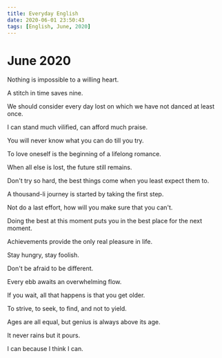 ```yaml
---
title: Everyday English
date: 2020-06-01 23:50:43
tags: [English, June, 2020]
---
```



# June 2020
Nothing is impossible to a willing heart.

A stitch in time saves nine.

We should consider every day lost on which we have not danced at least once.

I can stand much vilified, can afford much praise.

You will never know what you can do till you try.

To love oneself is the beginning of a lifelong romance.

When all else is lost, the future still remains.

Don't try so hard, the best things come when you least expect them to.

A thousand-li journey is started by taking the first step.

Not do a last effort, how will you make sure that you can't.

Doing the best at this moment puts you in the best place for the next moment.

Achievements provide the only real pleasure in life.

Stay hungry, stay foolish.

Don't be afraid to be different.

Every ebb awaits an overwhelming flow.

If you wait, all that happens is that you get older.

To strive, to seek, to find, and not to yield.

Ages are all equal, but genius is always above its age.

It never rains but it pours.

I can because I think I can.
